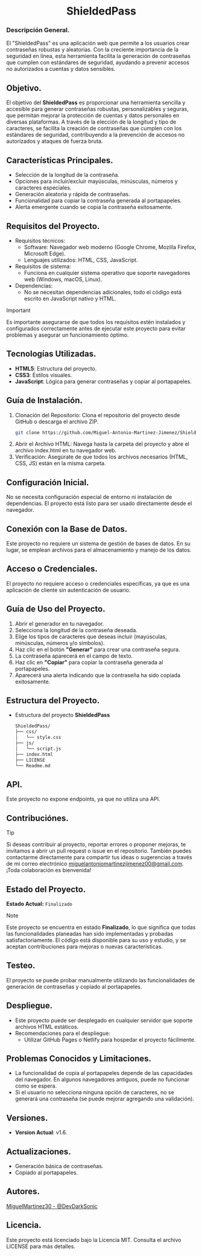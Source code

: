 <div align="center">

# ShieldedPass
</div>

### Descripción General.
El "ShieldedPass" es una aplicación web que permite a los usuarios crear contraseñas robustas y aleatorias. Con la creciente importancia de la seguridad en línea, esta herramienta facilita la generación de contraseñas que cumplen con estándares de seguridad, ayudando a prevenir accesos no autorizados a cuentas y datos sensibles.

## Objetivo.
El objetivo del **ShieldedPass** es proporcionar una herramienta sencilla y accesible para generar contraseñas robustas, personalizables y seguras, que permitan mejorar la protección de cuentas y datos personales en diversas plataformas. A través de la elección de la longitud y tipo de caracteres, se facilita la creación de contraseñas que cumplen con los estándares de seguridad, contribuyendo a la prevención de accesos no autorizados y ataques de fuerza bruta.

## Características Principales.
- Selección de la longitud de la contraseña.
- Opciones para incluir/excluir mayúsculas, minúsculas, números y caracteres especiales.
- Generación aleatoria y rápida de contraseñas.
- Funcionalidad para copiar la contraseña generada al portapapeles.
- Alerta emergente cuando se copia la contraseña exitosamente.

## Requisitos del Proyecto.
- Requisitos técnicos:
   - Software: Navegador web moderno (Google Chrome, Mozilla Firefox, Microsoft Edge).
   - Lenguajes utilizados: HTML, CSS, JavaScript.
- Requisitos de sistema:
   - Funciona en cualquier sistema operativo que soporte navegadores web (Windows, macOS, Linux).
- Dependencias:
   - No se necesitan dependencias adicionales, todo el código está escrito en JavaScript nativo y HTML.
> [!Important]
> Es importante asegurarse de que todos los requisitos estén instalados y configurados correctamente antes de ejecutar este proyecto para evitar problemas y asegurar un funcionamiento óptimo.

## Tecnologías Utilizadas.
- **HTML5**: Estructura del proyecto.
- **CSS3**: Estilos visuales.
- **JavaScript**: Lógica para generar contraseñas y copiar al portapapeles.

## Guía de Instalación.
1. Clonación del Repositorio: Clona el repositorio del proyecto desde GitHub o descarga el archivo ZIP.
   ```bash
   git clone https://github.com/Miguel-Antonio-Martinez-Jimenez/ShieldedPass.git
3. Abrir el Archivo HTML: Navega hasta la carpeta del proyecto y abre el archivo index.html en tu navegador web.
4. Verificación: Asegúrate de que todos los archivos necesarios (HTML, CSS, JS) están en la misma carpeta.

## Configuración Inicial.
No se necesita configuración especial de entorno ni instalación de dependencias. El proyecto está listo para ser usado directamente desde el navegador.

## Conexión con la Base de Datos.
Este proyecto no requiere un sistema de gestión de bases de datos. En su lugar, se emplean archivos para el almacenamiento y manejo de los datos.

## Acceso o Credenciales.
El proyecto no requiere acceso o credenciales específicas, ya que es una aplicación de cliente sin autenticación de usuario.

## Guía de Uso del Proyecto.
1. Abrir el generador en tu navegador.
2. Selecciona la longitud de la contraseña deseada.
3. Elige los tipos de caracteres que deseas incluir (mayúsculas, minúsculas, números y/o símbolos).
4. Haz clic en el botón **"Generar"** para crear una contraseña segura.
5. La contraseña aparecerá en el campo de texto.
6. Haz clic en **"Copiar"** para copiar la contraseña generada al portapapeles.
7. Aparecerá una alerta indicando que la contraseña ha sido copiada exitosamente.

## Estructura del Proyecto.
- Estructura del proyecto **ShieldedPass**

  ```bash
  ShieldedPass/
  ├── css/
  │   └── style.css
  ├── js/
  │   └── script.js
  ├── index.html
  ├── LICENSE
  └── Readme.md

## API.
Este proyecto no expone endpoints, ya que no utiliza una API.

## Contribuciónes.
> [!Tip]
> Si deseas contribuir al proyecto, reportar errores o proponer mejoras, te invitamos a abrir un pull request o issue en el repositorio. También puedes contactarme directamente para compartir tus ideas o sugerencias a través de mi correo electrónico miguelantoniomartinezjimenez00@gmail.com. ¡Toda colaboración es bienvenida!

## Estado del Proyecto.
**Estado Actual:** `Finalizado`
> [!Note]
> Este proyecto se encuentra en estado **Finalizado**, lo que significa que todas las funcionalidades planeadas han sido implementadas y probadas satisfactoriamente. El código está disponible para su uso y estudio, y se aceptan contribuciones para mejoras o nuevas características.

## Testeo.
El proyecto se puede probar manualmente utilizando las funcionalidades de generación de contraseñas y copiado al portapapeles.

## Despliegue.
- Este proyecto puede ser desplegado en cualquier servidor que soporte archivos HTML estáticos.
- Recomendaciones para el despliegue:
   - Utilizar GitHub Pages o Netlify para hospedar el proyecto fácilmente.
 
## Problemas Conocidos y Limitaciones.
- La funcionalidad de copia al portapapeles depende de las capacidades del navegador. En algunos navegadores antiguos, puede no funcionar como se espera.
- Si el usuario no selecciona ninguna opción de caracteres, no se generará una contraseña (se puede mejorar agregando una validación).

## Versiones.
- **Version Actual**: v1.6.

## Actualizaciones.
- Generación básica de contraseñas.
- Copiado al portapapeles.

## Autores.
[MiguelMartinez30 - @DevDarkSonic](https://github.com/Miguel-Antonio-Martinez-Jimenez)

## Licencia.
Este proyecto está licenciado bajo la Licencia MIT. Consulta el archivo LICENSE para más detalles.
